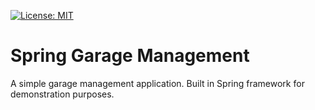 [![License: MIT](https://img.shields.io/badge/License-MIT-yellow.svg)](https://opensource.org/licenses/MIT)

# Spring Garage Management
A simple garage management application. Built in Spring framework for demonstration purposes.